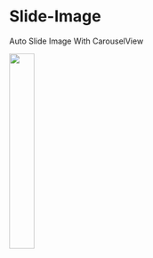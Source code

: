 # Slide-Image
Auto Slide Image With CarouselView

<div>
<img src="https://github.com/kei-soft/Slide-Image/blob/master/slideimage.gif" width="30%"></img>
</div>
